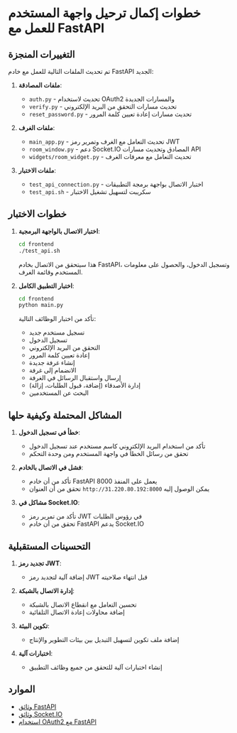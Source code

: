 # خطوات إكمال ترحيل واجهة المستخدم للعمل مع FastAPI

## التغييرات المنجزة

تم تحديث الملفات التالية للعمل مع خادم FastAPI الجديد:

1. **ملفات المصادقة**:
   - `auth.py` - تحديث لاستخدام OAuth2 والمسارات الجديدة
   - `verify.py` - تحديث مسارات التحقق من البريد الإلكتروني
   - `reset_password.py` - تحديث مسارات إعادة تعيين كلمة المرور

2. **ملفات الغرف**:
   - `main_app.py` - تحديث التعامل مع الغرف وتمرير رمز JWT
   - `room_window.py` - دعم Socket.IO المصادق وتحديث مسارات API
   - `widgets/room_widget.py` - تحديث التعامل مع معرفات الغرف

3. **ملفات الاختبار**:
   - `test_api_connection.py` - اختبار الاتصال بواجهة برمجة التطبيقات
   - `test_api.sh` - سكريبت لتسهيل تشغيل الاختبار

## خطوات الاختبار

1. **اختبار الاتصال بالواجهة البرمجية**:
   ```bash
   cd frontend
   ./test_api.sh
   ```
   هذا سيتحقق من الاتصال بخادم FastAPI، وتسجيل الدخول، والحصول على معلومات المستخدم وقائمة الغرف.

2. **اختبار التطبيق الكامل**:
   ```bash
   cd frontend
   python main.py
   ```
   تأكد من اختبار الوظائف التالية:
   - تسجيل مستخدم جديد
   - تسجيل الدخول
   - التحقق من البريد الإلكتروني
   - إعادة تعيين كلمة المرور
   - إنشاء غرفة جديدة
   - الانضمام إلى غرفة
   - إرسال واستقبال الرسائل في الغرفة
   - إدارة الأصدقاء (إضافة، قبول الطلبات، إزالة)
   - البحث عن المستخدمين

## المشاكل المحتملة وكيفية حلها

1. **خطأ في تسجيل الدخول**:
   - تأكد من استخدام البريد الإلكتروني كاسم مستخدم عند تسجيل الدخول
   - تحقق من رسائل الخطأ في واجهة المستخدم ومن وحدة التحكم

2. **فشل في الاتصال بالخادم**:
   - تأكد من أن خادم FastAPI يعمل على المنفذ 8000
   - تحقق من أن العنوان `http://31.220.80.192:8000` يمكن الوصول إليه

3. **مشاكل في Socket.IO**:
   - تأكد من تمرير رمز JWT في رؤوس الطلبات
   - تحقق من أن خادم FastAPI يدعم Socket.IO

## التحسينات المستقبلية

1. **تجديد رمز JWT**:
   - إضافة آلية لتجديد رمز JWT قبل انتهاء صلاحيته

2. **إدارة الاتصال بالشبكة**:
   - تحسين التعامل مع انقطاع الاتصال بالشبكة
   - إضافة محاولات إعادة الاتصال التلقائية

3. **تكوين البيئة**:
   - إضافة ملف تكوين لتسهيل التبديل بين بيئات التطوير والإنتاج

4. **اختبارات آلية**:
   - إنشاء اختبارات آلية للتحقق من جميع وظائف التطبيق

## الموارد

- [وثائق FastAPI](https://fastapi.tiangolo.com/)
- [وثائق Socket.IO](https://python-socketio.readthedocs.io/)
- [استخدام OAuth2 مع FastAPI](https://fastapi.tiangolo.com/tutorial/security/oauth2-jwt/) 